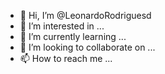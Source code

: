 - 👋 Hi, I’m @LeonardoRodriguesd
- 👀 I’m interested in ...
- 🌱 I’m currently learning ...
- 💞️ I’m looking to collaborate on ...
- 📫 How to reach me ...

<!---
LeonardoRodriguesd/LeonardoRodriguesd is a ✨ special ✨ repository because its `README.md` (this file) appears on your GitHub profile.
You can click the Preview link to take a look at your changes.
--->
